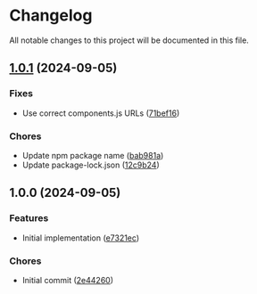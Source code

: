 <!-- markdownlint-disable MD013 -->
<!-- markdownlint-disable MD013 -->
# Changelog

All notable changes to this project will be documented in this file.

## [1.0.1](https://github.com/CommunitySolidServer/AsyncHandler/compare/v1.0.0...v1.0.1) (2024-09-05)

### Fixes

* Use correct components.js URLs ([71bef16](https://github.com/CommunitySolidServer/AsyncHandler/commit/71bef16409e4891c5f7d77e6b7abf6967961d234))

### Chores

* Update npm package name ([bab981a](https://github.com/CommunitySolidServer/AsyncHandler/commit/bab981ace952bd3f565b631349b36fe550fb37ef))
* Update package-lock.json ([12c9b24](https://github.com/CommunitySolidServer/AsyncHandler/commit/12c9b24157b32d3ee9ced738a2348e30e793bdaf))

## 1.0.0 (2024-09-05)

### Features

* Initial implementation ([e7321ec](https://github.com/CommunitySolidServer/AsyncHandler/commit/e7321ec4f799a29fa28214c5c186bf7d26572485))

### Chores

* Initial commit ([2e44260](https://github.com/CommunitySolidServer/AsyncHandler/commit/2e44260e34c28906671fba251c338f78087be161))
